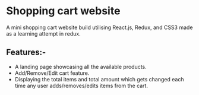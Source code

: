 # Shopping cart website

A mini shopping cart website build utilising React.js, Redux, and CSS3 made as a learning attempt in redux.

## Features:-

- A landing page showcasing all the available products.
- Add/Remove/Edit cart feature.
- Displaying the total items and total amount which gets changed each time any user adds/removes/edits items from the cart.
